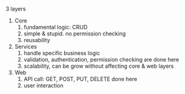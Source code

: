 3 layers
1. Core
	1. fundamental logic: CRUD
	2. simple & stupid. no permission checking
	3. reusability
2. Services
	1. handle specific business logic
	2. validation, authentication, permission checking are done here
	3. scalability, can be grow without affecting core & web layers
3. Web
	1. API call: GET, POST, PUT, DELETE done here
	2. user interaction